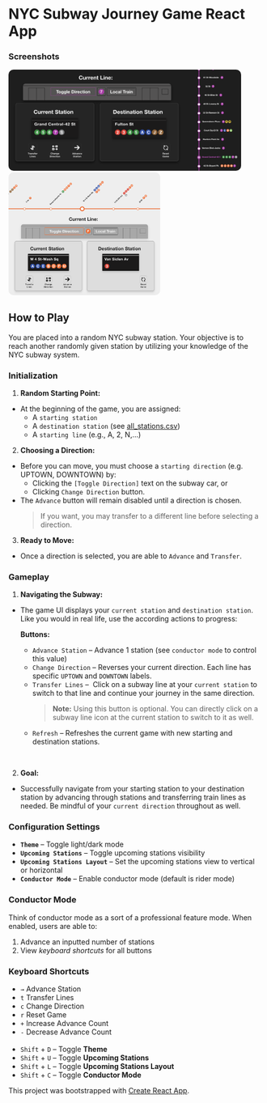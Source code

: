 # NYC Subway Journey Game React App

### Screenshots
<img src='./src/images/cover-screenshot-1.png' style='max-width: 100%; max-height: 200px; border-radius: 10px;' />
<img src='./src/images/cover-screenshot-2.png' style='max-width: 300px; max-height: 100%; border-radius: 10px;' />



## How to Play
You are placed into a random NYC subway station. Your objective is to reach another randomly given station by utilizing your knowledge of the NYC subway system. 

### Initialization
1. **Random Starting Point:**
- At the beginning of the game, you are assigned:
  - A `starting station` 
  - A `destination station` (see [all_stations.csv](./public/csv/all_stations.csv))
  - A `starting line` (e.g., A, 2, N,...)
2. **Choosing a Direction:**
- Before you can move, you must choose a `starting direction` (e.g. UPTOWN, DOWNTOWN) by: 
   - Clicking the `[Toggle Direction]` text on the subway car, or 
   - Clicking `Change Direction` button. 
- The `Advance` button will remain disabled until a direction is chosen.
     > If you want, you may transfer to a different line before selecting a direction.
3. **Ready to Move:**
- Once a direction is selected, you are able to `Advance` and `Transfer`. 

### Gameplay

1. **Navigating the Subway:**
- The game UI displays your `current station` and `destination station`. Like you would in real life, use the according actions to progress:

   **Buttons:**
  -  `Advance Station` – Advance 1 station (see `conductor mode` to control this value)
  -  `Change Direction` – Reverses your current direction. Each line has specific `UPTOWN` and `DOWNTOWN` labels.
  -  `Transfer Lines` –  Click on a subway line at your `current station` to switch to that line and continue your journey in the same direction.
      > **Note:** Using this button is optional. You can directly click on a subway line icon at the current station to switch to it as well.
  - `Refresh` – Refreshes the current game with new starting and destination stations.  
<br>

2. **Goal:**
- Successfully navigate from your starting station to your destination station by advancing through stations and transferring train lines as needed. Be mindful of your `current direction` throughout as well.
  
### Configuration Settings
- **`Theme`** – Toggle light/dark mode
- **`Upcoming Stations`** – Toggle upcoming stations visibility
- **`Upcoming Stations Layout`** – Set the upcoming stations view to vertical or horizontal
- **`Conductor Mode`** – Enable conductor mode (default is rider mode)


### Conductor Mode
Think of conductor mode as a sort of a professional feature mode. When enabled, users are able to:  

1. Advance an inputted number of stations
2. View _keyboard shortcuts_ for all buttons

### Keyboard Shortcuts
- `→` Advance Station
- `t` Transfer Lines
- `c` Change Direction
- `r` Reset Game
- `+` Increase Advance Count
- `-` Decrease Advance Count
<br><br>
- `Shift` + `D` – Toggle **Theme**
- `Shift` + `U` – Toggle **Upcoming Stations**
- `Shift` + `L` – Toggle **Upcoming Stations Layout**
- `Shift` + `C` – Toggle **Conductor Mode**



This project was bootstrapped with [Create React App](https://github.com/facebook/create-react-app).